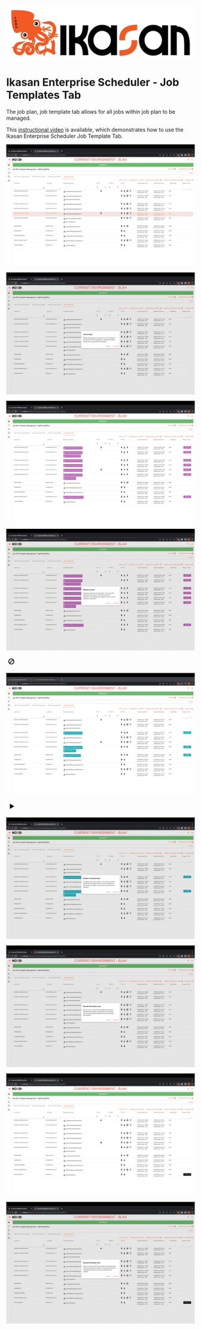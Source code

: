 ![IKASAN](../../../../developer/docs/quickstart-images/Ikasan-title-transparent.png)

# Ikasan Enterprise Scheduler - Job Templates Tab
The job plan, job template tab allows for all jobs within job plan to be managed.

This [instructional video](https://youtu.be/MLcXoxZ1AJE) is available, which demonstrates how to use the Ikasan Enterprise Scheduler Job Template Tab.

![img.png](../../../images/job-plan-template-tab.png)

![img.png](../../../images/hold-all-jobs-in-job-plan-template.png)

![img.png](../../../images/job-templates-held.png)

![img.png](../../../images/release-all-jobs-in-job-plan-template.png)

![img.png](../../../images/skip-job-icon.png)

![img.png](../../../images/job-templates-skipped.png)

![img.png](../../../images/enabled-skipped-job-icon.png)

![img.png](../../../images/enable-all-skipped-in-job-plan-template.png)

![img.png](../../../images/disable-all-scheduled-in-job-plan-template.png)

![img.png](../../../images/job-templates-skipped-scheduled-jobs-disabled.png)

![img.png](../../../images/enable-all-disabled-scheduled--in-job-plan-template.png)